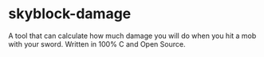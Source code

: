 # skyblock-damage

A tool that can calculate how much damage you will do when you hit a mob with your sword. Written in 100% C and Open Source.

